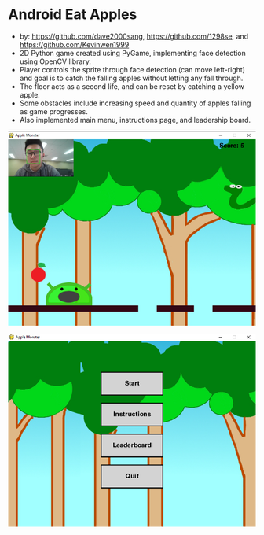 # Android Eat Apples
- by: https://github.com/dave2000sang, https://github.com/1298se, and https://github.com/Kevinwen1999
- 2D Python game created using PyGame, implementing face detection using OpenCV library.
- Player controls the sprite through face detection (can move left-right) and goal is to catch the falling apples without letting any fall through.
- The floor acts as a second life, and can be reset by catching a yellow apple.
- Some obstacles include increasing speed and quantity of apples falling as game progresses.
- Also implemented main menu, instructions page, and leadership board.

![img](https://github.com/dave2000sang/android-eat-apples/blob/master/README%20examples/examplePic.png)

![img2](https://github.com/dave2000sang/android-eat-apples/blob/master/README%20examples/mainmenu.png)
